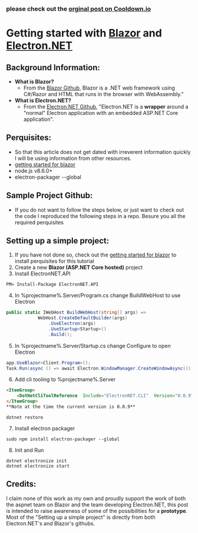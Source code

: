 ### please check out the [orginal post on Cooldown.io](https://cooldown.io/topic/16-getting-started-with-blazor-and-electronnet/)

# **Getting started with [Blazor](https://github.com/aspnet/Blazor) and [Electron.NET](https://github.com/ElectronNET/Electron.NET)**

## **Background Information:**

*   **What is Blazor?**
    *   From the [Blazor Github](https://github.com/aspnet/Blazor), Blazor is a .NET web framework using C#/Razor and HTML that runs in the browser with WebAssembly."
*   **What is Electron.NET?**
    *   From the [Electron.NET Github](https://github.com/ElectronNET/Electron.NET), "Electron.NET is a **wrapper** around a "normal" Electron application with an embedded ASP.NET Core application".

## **Perquisites:**

*   So that this article does not get dated with irreverent information quickly I will be using information from other resources.
*   [getting started for blazor](https://blazor.net/docs/get-started.html) 
*   node.js v8.6.0+
*   electron-packager --global

## **Sample Project Github:**

*   If you do not want to follow the steps below, or just want to check out the code I reproduced the following steps in a repo. Besure you all the required perquisites 

## **Setting up a simple project:**

1.  If you have not done so, check out the [getting started for blazor](https://blazor.net/docs/get-started.html) to install perquisites for this tutorial 
2.  Create a new **Blazor (ASP.NET Core hosted)** project
3.  Install ElectronNET.API
```
PM> Install-Package ElectronNET.API
```
       
4.  In %projectname%.Server/Program.cs change BuildWebHost to use Electron
```csharp
public static IWebHost BuildWebHost(string[] args) =>
            WebHost.CreateDefaultBuilder(args)
                .UseElectron(args)
                .UseStartup<Startup>()
                .Build();
```
    
5.  In %projectname%.Server/Startup.cs change Configure to open Electron
```csharp
app.UseBlazor<Client.Program>();
Task.Run(async () => await Electron.WindowManager.CreateWindowAsync());
``` 
6.  Add cli tooling to %projectname%.Server
```html
<ItemGroup>
    <DotNetCliToolReference  Include="ElectronNET.CLI"  Version="0.0.9"  />         
</ItemGroup>
**Note at the time the current version is 0.0.9**
```
```
dotnet restore
```

7.  Install electron packager
```
sudo npm install electron-packager --global
```
        
8.  Init and Run
```
dotnet electronize init
dotnet electronize start
```
        
## **Credits:**

I claim none of this work as my own and proudly support the work of both the aspnet team on Blazor and the team developing Electron.NET, this post is intended to raise awareness of some of the possibilities for a **prototype**. Most of the "Setting up a simple project" is directly from both Electron.NET's and Blazor's githubs.
